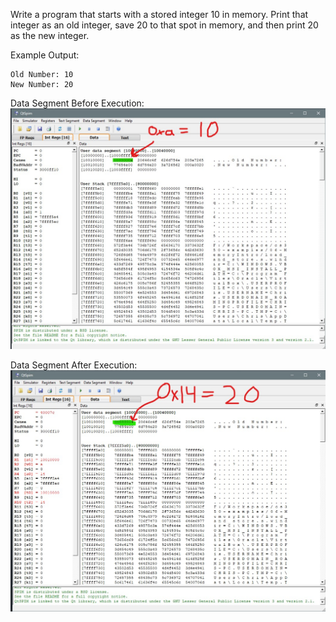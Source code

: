 Write a program that starts with a stored integer 10 in memory. Print that
integer as an old integer, save 20 to that spot in memory, and then print 20
as the new integer.

Example Output:
```
Old Number: 10
New Number: 20
```

Data Segment Before Execution:
![Before](before.jpg)

Data Segment After Execution:
![After](after.jpg)
